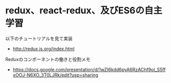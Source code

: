 # redux、react-redux、及びES6の自主学習
以下のチュートリアルを見て実装
- http://redux.js.org/index.html

Reduxのコンポーネントの働きと役割メモ
- https://docs.google.com/presentation/d/1wZI6kdd6pyA6RzAChf9ol_S5ffxOOJ-N6XO_3T0LJRk/edit?usp=sharing
